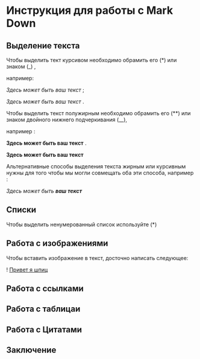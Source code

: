 # Инструкция для работы с Mark Down

## Выделение текста
Чтобы выделить тект курсивом необходимо обрамить его (*) или знаком (_) , 

например:

*Здесь может быть ваш текст* ;

_Здесь может быть ваш текст_ .

Чтобы выделить текст полужирным необходимо обрамить его (**) или знаком двойного нижнего подчеркивания (__), 

например :

**Здесь может быть ваш текст** .

__Здесь может быть ваш текст__

Альтернативные способы выделения текста жирным или курсивным нужны для того чтобы мы могли совмещать оба эти способа, например :

_Здесь может быть **ваш текст**_

## Списки

Чтобы выделить ненумерованный список используйте (*)
## Работа с изображениями

Чтобы вставить изображение в текст, досточно написать следующее:

! [Привет я шпиц](pom.jpeg)

## Работа с ссылками

## Работа с таблицаи

## Работа с Цитатами

## Заключение
